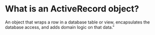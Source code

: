 # What is an ActiveRecord object?

An object that wraps a row in a database table or view, encapsulates the database access, and adds domain logic on that data."

